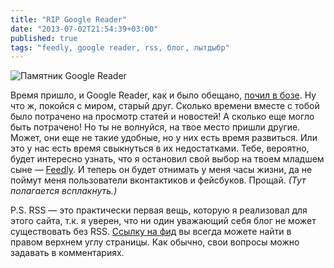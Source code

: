```yaml
---
title: "RIP Google Reader"
date: "2013-07-02T21:54:39+03:00"
published: true
tags: "feedly, google reader, rss, блог, лытдыбр"
---
```


![Памятник Google Reader](http://a51056ce8d9b948fb69e-8de36eb37b2366f5a76a776c3dee0b32.r42.cf1.rackcdn.com/rip-google-reader.jpg)

Время пришло, и Google Reader, как и было обещано, [почил в бозе](https://www.google.com/reader/about/). Ну что ж, покойся с миром, старый друг. Сколько времени вместе с тобой было потрачено на просмотр статей и новостей! А сколько еще могло быть потрачено! Но ты не волнуйся, на твое место пришли другие. Может, они еще не такие удобные, но у них есть время развиться. Или это у нас есть время свыкнуться в их недостатками. Тебе, вероятно, будет интересно узнать, что я остановил свой выбор на твоем младшем сыне — [Feedly](http://cloud.feedly.com/). И теперь он будет отнимать у меня часы жизни, да не поймут меня пользователи вконтактиков и фейсбуков. Прощай. *(Тут полагается всплакнуть.)*

P.S. RSS — это практически первая вещь, которую я реализовал для этого сайта, т.к. я уверен, что ни один уважающий себя блог не может существовать без RSS. [Ссылку на фид](http://dikmax.name/rss) вы всегда можете найти в правом верхнем углу страницы. Как обычно, свои вопросы можно задавать в комментариях.
